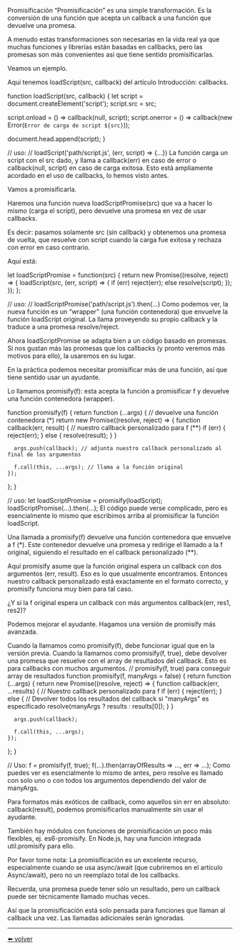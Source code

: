Promisificación
“Promisificación” es una simple transformación. Es la conversión de una función que acepta un callback a una función que devuelve una promesa.

A menudo estas transformaciones son necesarias en la vida real ya que muchas funciones y librerías están basadas en callbacks, pero las promesas son más convenientes así que tiene sentido promisificarlas.

Veamos un ejemplo.

Aquí tenemos loadScript(src, callback) del artículo Introducción: callbacks.

function loadScript(src, callback) {
  let script = document.createElement('script');
  script.src = src;

  script.onload = () => callback(null, script);
  script.onerror = () => callback(new Error(`Error de carga de script ${src}`));

  document.head.append(script);
}

// uso:
// loadScript('path/script.js', (err, script) => {...})
La función carga un script con el src dado, y llama a callback(err) en caso de error o callback(null, script) en caso de carga exitosa. Esto está ampliamente acordado en el uso de callbacks, lo hemos visto antes.

Vamos a promisificarla.

Haremos una función nueva loadScriptPromise(src) que va a hacer lo mismo (carga el script), pero devuelve una promesa en vez de usar callbacks.

Es decir: pasamos solamente src (sin callback) y obtenemos una promesa de vuelta, que resuelve con script cuando la carga fue exitosa y rechaza con error en caso contrario.

Aquí está:

let loadScriptPromise = function(src) {
  return new Promise((resolve, reject) => {
    loadScript(src, (err, script) => {
      if (err) reject(err);
      else resolve(script);
    });
  });
};

// uso:
// loadScriptPromise('path/script.js').then(...)
Como podemos ver, la nueva función es un “wrapper” (una función contenedora) que envuelve la función loadScript original. La llama proveyendo su propio callback y la traduce a una promesa resolve/reject.

Ahora loadScriptPromise se adapta bien a un código basado en promesas. Si nos gustan más las promesas que los callbacks (y pronto veremos más motivos para ello), la usaremos en su lugar.

En la práctica podemos necesitar promisificar más de una función, así que tiene sentido usar un ayudante.

Lo llamamos promisify(f): esta acepta la función a promisificar f y devuelve una función contenedora (wrapper).

function promisify(f) {
  return function (...args) { // devuelve una función contenedora (*)
    return new Promise((resolve, reject) => {
      function callback(err, result) { // nuestro callback personalizado para f (**)
        if (err) {
          reject(err);
        } else {
          resolve(result);
        }
      }

      args.push(callback); // adjunta nuestro callback personalizado al final de los argumentos

      f.call(this, ...args); // llama a la función original
    });
  };
}

// uso:
let loadScriptPromise = promisify(loadScript);
loadScriptPromise(...).then(...);
El código puede verse complicado, pero es esencialmente lo mismo que escribimos arriba al promisificar la función loadScript.

Una llamada a promisify(f) devuelve una función contenedora que envuelve a f (*). Este contenedor devuelve una promesa y redirige el llamado a la f original, siguiendo el resultado en el callback personalizado (**).

Aquí promisify asume que la función original espera un callback con dos argumentos (err, result). Eso es lo que usualmente encontramos. Entonces nuestro callback personalizado está exactamente en el formato correcto, y promisify funciona muy bien para tal caso.

¿Y si la f original espera un callback con más argumentos callback(err, res1, res2)?

Podemos mejorar el ayudante. Hagamos una versión de promisify más avanzada.

Cuando la llamamos como promisify(f), debe funcionar igual que en la versión previa.
Cuando la llamamos como promisify(f, true), debe devolver una promesa que resuelve con el array de resultados del callback. Esto es para callbacks con muchos argumentos.
// promisify(f, true) para conseguir array de resultados
function promisify(f, manyArgs = false) {
  return function (...args) {
    return new Promise((resolve, reject) => {
      function callback(err, ...results) { // Nuestro callback personalizado para f
        if (err) {
          reject(err);
        } else {
          // Devolver todos los resultados del callback si "manyArgs" es especificado
          resolve(manyArgs ? results : results[0]);
        }
      }

      args.push(callback);

      f.call(this, ...args);
    });
  };
}

// Uso:
f = promisify(f, true);
f(...).then(arrayOfResults => ..., err => ...);
Como puedes ver es esencialmente lo mismo de antes, pero resolve es llamado con solo uno o con todos los argumentos dependiendo del valor de manyArgs.

Para formatos más exóticos de callback, como aquellos sin err en absoluto: callback(result), podemos promisificarlos manualmente sin usar el ayudante.

También hay módulos con funciones de promisificación un poco más flexibles, ej. es6-promisify. En Node.js, hay una función integrada util.promisify para ello.

Por favor tome nota:
La promisificación es un excelente recurso, especialmente cuando se usa async/await (que cubriremos en el artículo Async/await), pero no un reemplazo total de los callbacks.

Recuerda, una promesa puede tener sólo un resultado, pero un callback puede ser técnicamente llamado muchas veces.

Así que la promisificación está solo pensada para funciones que llaman al callback una vez. Las llamadas adicionales serán ignoradas.


---
[⬅️ volver](https://github.com/VictorHugoAguilar/javascript-interview-questions-explained/blob/main/theory/async/readme.md)
